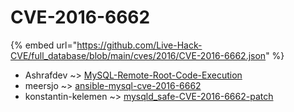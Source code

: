 # CVE-2016-6662
{% embed url="https://github.com/Live-Hack-CVE/full_database/blob/main/cves/2016/CVE-2016-6662.json" %}

* Ashrafdev ~> [MySQL-Remote-Root-Code-Execution](https://www.alice-snow.ru/2016/database/cve-2016-6662/mysql-remote-root-code-execution-ashrafdev)
* meersjo ~> [ansible-mysql-cve-2016-6662](https://www.alice-snow.ru/2016/database/cve-2016-6662/ansible-mysql-cve-2016-6662-meersjo)
* konstantin-kelemen ~> [mysqld_safe-CVE-2016-6662-patch](https://www.alice-snow.ru/2016/database/cve-2016-6662/mysqld_safe-cve-2016-6662-patch-konstantin-kelemen)